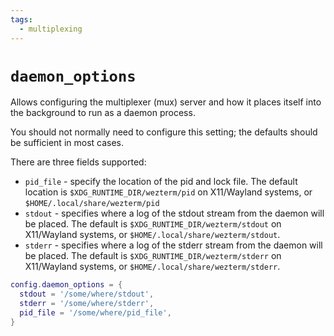 ```yaml
---
tags:
  - multiplexing
---
```

# `daemon_options`

Allows configuring the multiplexer (mux) server and how it places itself into
the background to run as a daemon process.

You should not normally need to configure this setting; the defaults should
be sufficient in most cases.

There are three fields supported:
* `pid_file` - specify the location of the pid and lock file.  The default location is `$XDG_RUNTIME_DIR/wezterm/pid` on X11/Wayland systems, or `$HOME/.local/share/wezterm/pid`
* `stdout` - specifies where a log of the stdout stream from the daemon will be placed.  The default is `$XDG_RUNTIME_DIR/wezterm/stdout` on X11/Wayland systems, or `$HOME/.local/share/wezterm/stdout`.
* `stderr` - specifies where a log of the stderr stream from the daemon will be placed.  The default is `$XDG_RUNTIME_DIR/wezterm/stderr` on X11/Wayland systems, or `$HOME/.local/share/wezterm/stderr`.

```lua
config.daemon_options = {
  stdout = '/some/where/stdout',
  stderr = '/some/where/stderr',
  pid_file = '/some/where/pid_file',
}
```
